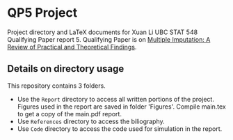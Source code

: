 # QP5 Project
Project directory and LaTeX documents for Xuan Li UBC STAT 548 Qualifying Paper report 5. Qualifying Paper is on [Multiple Imputation: A Review of Practical and Theoretical Findings](https://projecteuclid.org/journals/statistical-science/volume-33/issue-2/Multiple-Imputation-A-Review-of-Practical-and-Theoretical-Findings/10.1214/18-STS644.full). 


## Details on directory usage
This repository contains 3 folders. 
* Use the `Report` directory to access all written portions of the project. Figures used in the report are saved in folder 'Figures'. Compile main.tex to get a copy of the main.pdf report. 
* Use `References` directory to access the biliography. 
* Use `Code` directory to access the code used for simulation in the report. 

